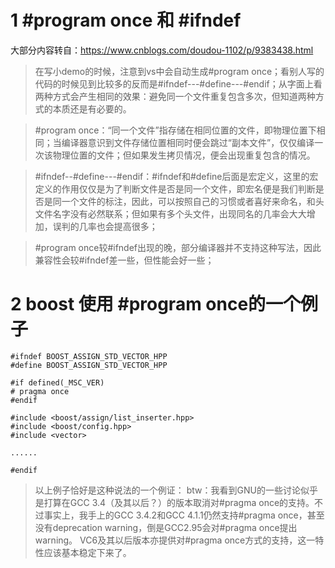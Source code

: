 # 1 #program once 和 #ifndef
大部分内容转自：https://www.cnblogs.com/doudou-1102/p/9383438.html

> 在写小demo的时候，注意到vs中会自动生成#program once；看别人写的代码的时候见到比较多的反而是#ifndef---#define---#endif；从字面上看两种方式会产生相同的效果：避免同一个文件重复包含多次，但知道两种方式的本质还是有必要的。

>#program once：“同一个文件”指存储在相同位置的文件，即物理位置下相同；当编译器意识到文件存储位置相同时便会跳过“副本文件”，仅仅编译一次该物理位置的文件；但如果发生拷贝情况，便会出现重复包含的情况。

> #ifndef--#define---#endif：#ifndef和#define后面是宏定义，这里的宏定义的作用仅仅是为了判断文件是否是同一个文件，即宏名便是我们判断是否是同一个文件的标注，因此，可以按照自己的习惯或者喜好来命名，和头文件名字没有必然联系；但如果有多个头文件，出现同名的几率会大大增加，误判的几率也会提高很多；

>#program once较#ifndef出现的晚，部分编译器并不支持这种写法，因此兼容性会较#ifndef差一些，但性能会好一些；

# 2 boost 使用 #program once的一个例子
```
#ifndef BOOST_ASSIGN_STD_VECTOR_HPP
#define BOOST_ASSIGN_STD_VECTOR_HPP

#if defined(_MSC_VER)
# pragma once
#endif

#include <boost/assign/list_inserter.hpp>
#include <boost/config.hpp>
#include <vector>

......

#endif
```
> 以上例子恰好是这种说法的一个例证：
> btw：我看到GNU的一些讨论似乎是打算在GCC 3.4（及其以后？）的版本取消对#pragma once的支持。不过事实上，我手上的GCC 3.4.2和GCC 4.1.1仍然支持#pragma once，甚至没有deprecation warning，倒是GCC2.95会对#pragma once提出warning。
    VC6及其以后版本亦提供对#pragma once方式的支持，这一特性应该基本稳定下来了。 